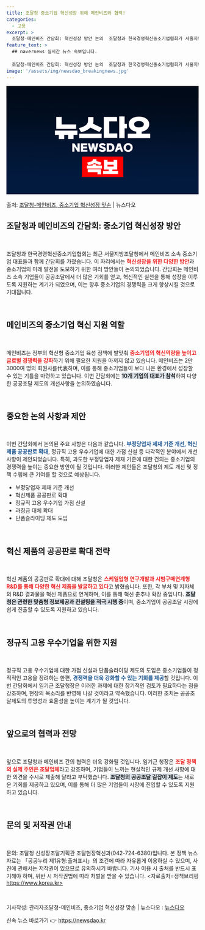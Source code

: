 ```yaml
---
title: 조달청 중소기업 혁신성장 위해 메인비즈와 협력!
categories:
  - 고용
excerpt: >
  조달청-메인비즈 간담회: 혁신성장 방안 논의  조달청과 한국경영혁신중소기업협회가 서울지방조달청에서 메인비즈 …
feature_text: >
  ## navernews 실시간 뉴스 속보입니다.

  조달청-메인비즈 간담회: 혁신성장 방안 논의  조달청과 한국경영혁신중소기업협회가 서울지방조달청에서 메인비즈 …
image: '/assets/img/newsdao_breakingnews.jpg'
---
```


![뉴스다오 속보](/assets/img/newsdao_breakingnews.jpg)

<p>출처: <a href="https://newsdao.kr/4937" rel="dofollow">조달청-메인비즈, 중소기업 혁신성장 맞손</a> | 뉴스다오</p>

<h2 data-ke-size="size26">조달청과 메인비즈의 간담회: 중소기업 혁신성장 방안</h2>

<p data-ke-size="size16">&nbsp;</p>

조달청과 한국경영혁신중소기업협회는 최근 서울지방조달청에서 메인비즈 소속 중소기업 대표들과 함께 간담회를 가졌습니다. 이 자리에서는 <b><span style="color: #ee2323;">혁신성장을 위한 다양한 방안</span></b>과 중소기업의 미래 발전을 도모하기 위한 여러 방안들이 논의되었습니다. 간담회는 메인비즈 소속 기업들이 공공조달에서 더 많은 기회를 얻고, 혁신적인 실천을 통해 성장을 이루도록 지원하는 계기가 되었으며, 이는 향후 중소기업의 경쟁력을 크게 향상시킬 것으로 기대됩니다.

<p data-ke-size="size16">&nbsp;</p>

<h2 data-ke-size="size26">메인비즈의 중소기업 혁신 지원 역할</h2>

<p data-ke-size="size16">&nbsp;</p>

메인비즈는 정부의 혁신형 중소기업 육성 정책에 발맞춰 <b><span style="color: #ee2323;">중소기업의 혁신역량을 높이고 글로벌 경쟁력을 강화</span></b>하기 위해 필요한 지원을 아끼지 않고 있습니다. 메인비즈는 2만 3000여 명의 회원사를代表하며, 이를 통해 중소기업들이 보다 나은 환경에서 성장할 수 있는 기틀을 마련하고 있습니다. 이번 간담회에는 <b><span style="background-color: #21538527;">10개 기업의 대표가 참석</span></b>하여 다양한 공공조달 제도의 개선사항을 논의하였습니다.

<p data-ke-size="size16">&nbsp;</p>

<h2 data-ke-size="size26">중요한 논의 사항과 제안</h2>

<p data-ke-size="size16">&nbsp;</p>

이번 간담회에서 논의된 주요 사항은 다음과 같습니다. <b><span style="color: #1a5490;">부정당업자 제재 기준 개선, 혁신제품 공공판로 확대</span></b>, 정규직 고용 우수기업에 대한 가점 신설 등 다각적인 분야에서 개선 사항이 제안되었습니다. 특히, 과도한 부정당업자 제재 기준에 대한 건의는 중소기업의 경쟁력을 높이는 중요한 방안이 될 것입니다. 이러한 제안들은 조달청의 제도 개선 및 정책 수립에 큰 기여를 할 것으로 예상됩니다.

<ul>
    <li>부정당업자 제재 기준 개선</li>
    <li>혁신제품 공공판로 확대</li>
    <li>정규직 고용 우수기업 가점 신설</li>
    <li>과징금 대체 확대</li>
    <li>단품슬라이딩 제도 도입</li>
</ul>

<p data-ke-size="size16">&nbsp;</p>

<h2 data-ke-size="size26">혁신 제품의 공공판로 확대 전략</h2>

<p data-ke-size="size16">&nbsp;</p>

혁신 제품의 공공판로 확대에 대해 조달청은 <b><span style="color: #ee2323;">스케일업형 연구개발과 시범구매연계형 R&D를 통해 다양한 혁신 제품을 발굴하고 있다</span></b>고 밝혔습니다. 또한, 각 부처 및 지자체의 R&D 결과물을 혁신 제품으로 연계하며, 이를 통해 혁신 춘추나 확장 중입니다. <b><span style="background-color: #21538527;">조달청은 관련한 맞춤형 정보제공과 컨설팅을 적극 시행 중</span></b>이며, 중소기업이 공공조달 시장에 쉽게 진출할 수 있도록 지원하고 있습니다.

<p data-ke-size="size16">&nbsp;</p>

<h2 data-ke-size="size26">정규직 고용 우수기업을 위한 지원</h2>

<p data-ke-size="size16">&nbsp;</p>

정규직 고용 우수기업에 대한 가점 신설과 단품슬라이딩 제도의 도입은 중소기업들이 정직적인 고용을 장려하는 한편, <b><span style="color: #1a5490;">경쟁력을 더욱 강화할 수 있는 기회를 제공</span></b>할 것입니다. 이번 간담회에서 임기근 조달청장은 이러한 과제에 대한 장기적인 검토가 필요하다는 점을 강조하며, 현장의 목소리를 반영해 나갈 것이라고 약속했습니다. 이러한 조치는 공공조달제도의 투명성과 효율성을 높이는 계기가 될 것입니다.

<p data-ke-size="size16">&nbsp;</p>

<h2 data-ke-size="size26">앞으로의 협력과 전망</h2>

<p data-ke-size="size16">&nbsp;</p>

앞으로 조달청과 메인비즈 간의 협력은 더욱 강화될 것입니다. 임기근 청장은 <b><span style="color: #ee2323;">조달 정책의 실제 주인은 조달업체</span></b>라고 강조하며, 기업들이 느끼는 현실적인 규제 개선 사항에 대한 의견을 수시로 제출해 달라고 부탁했습니다. <b><span style="background-color: #21538527;">조달청의 공공조달 길잡이 제도</span></b>는 새로운 기회를 제공하고 있으며, 이를 통해 더 많은 기업들이 시장에 진입할 수 있도록 지원하고 있습니다.

<p data-ke-size="size16">&nbsp;</p>

<h2 data-ke-size="size26">문의 및 저작권 안내</h2>

<p data-ke-size="size16">&nbsp;</p>

문의: 조달청 신성장조달기획관 조달현장혁신과(042-724-6380)입니다. 본 정책 뉴스 자료는 「공공누리 제1유형:출처표시」의 조건에 따라 자유롭게 이용하실 수 있으며, 사진에 관해서는 저작권이 있으므로 유의하시기 바랍니다. 기사 이용 시 출처를 반드시 표기해야 하며, 위반 시 저작권법에 따라 처벌을 받을 수 있습니다. <자료출처=정책브리핑 https://www.korea.kr>

<p data-ke-size="size16">&nbsp;</p>

기사작성: 관리자조달청-메인비즈, 중소기업 혁신성장 맞손 | 뉴스다오 : <a href="https://newsdao.kr/4937">뉴스다오</a> 

신속 뉴스 바로가기 👉 <a href="https://newsdao.kr" rel="dofollow">https://newsdao.kr</a>


